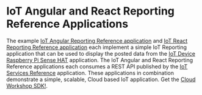 **IoT Angular and React Reporting Reference Applications**
==================
The example [IoT Angular Reporting Reference application](https://github.com/markreha/cloudappAngular/blob/master/README.md) and [IoT React Reporting Reference application](https://github.com/markreha/cloudappReact/blob/master/README.md) each implement a simple IoT Reporting application that can be used to display the posted data from the [IoT Device Raspberry Pi Sense HAT](https://github.com/markreha/cloudpi/blob/master/README.md) application. The IoT Angular and React Reporting Reference applications each consumes a REST API published by the [IoT Services Reference](https://github.com/markreha/cloudservices/blob/master/README.md) application. These applications in combination  demonstrate a simple, scalable, Cloud based IoT application. Get the [Cloud Workshop SDK!](https://github.com/markreha/cloudworkshop/blob/master/README.md).

